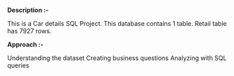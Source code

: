 **Description :-**

This is a Car details SQL Project. This database contains 1 table.
Retail table has 7927 rows.

**Approach :-**

Understanding the dataset
Creating business questions
Analyzing with SQL queries
